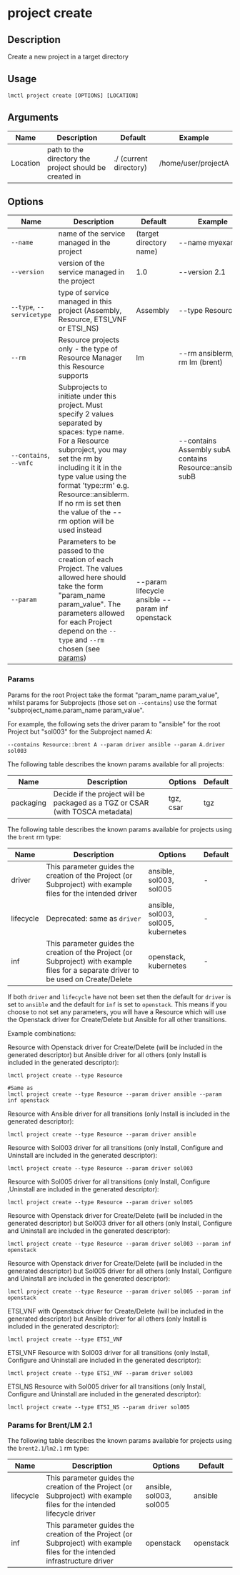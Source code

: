 # project create

## Description

Create a new project in a target directory

## Usage

```
lmctl project create [OPTIONS] [LOCATION]
```

## Arguments

| Name     | Description                                            | Default                | Example             |
| -------- | ------------------------------------------------------ | ---------------------- | ------------------- |
| Location | path to the directory the project should be created in | ./ (current directory) | /home/user/projectA |

## Options

| Name                      | Description                                                                                                                                                                                                                                                                                                         | Default                 | Example                                                      |
| ------------------------- | ------------------------------------------------------------------------------------------------------------------------------------------------------------------------------------------------------------------------------------------------------------------------------------------------------------------- | ----------------------- | ------------------------------------------------------------ |
| `--name`                  | name of the service managed in the project                                                                                                                                                                                                                                                                          | (target directory name) | --name myexample                                             |
| `--version`               | version of the service managed in the project                                                                                                                                                                                                                                                                       | 1.0                     | --version 2.1                                                |
| `--type`, `--servicetype` | type of service managed in this project (Assembly, Resource, ETSI_VNF or ETSI_NS)                                                                                               | Assembly                | --type Resource                                              |
| `--rm`                    | Resource projects only - the type of Resource Manager this Resource supports                                                                                                                                                                                                                                        | lm                      | --rm ansiblerm, --rm lm (brent)                              |
| `--contains`, `--vnfc`    | Subprojects to initiate under this project. Must specify 2 values separated by spaces: type name. For a Resource subproject, you may set the rm by including it it in the type value using the format \'type::rm\' e.g. Resource::ansiblerm. If no rm is set then the value of the --rm option will be used instead |                         | --contains Assembly subA --contains Resource::ansiblerm subB |
| `--param` | Parameters to be passed to the creation of each Project. The values allowed here should take the form "param_name param_value". The parameters allowed for each Project depend on the `--type` and `--rm` chosen (see [params](#params)) | --param lifecycle ansible --param inf openstack |

### Params

Params for the root Project take the format "param_name param_value", whilst params for Subprojects (those set on `--contains`) use the format "subproject_name.param_name param_value". 

For example, the following sets the driver param to "ansible" for the root Project but "sol003" for the Subproject named A:

```
--contains Resource::brent A --param driver ansible --param A.driver sol003

```

The following table describes the known params available for all projects: 

| Name | Description | Options | Default | 
| ---- | ---- | --- | --- |
| packaging | Decide if the project will be packaged as a TGZ or CSAR (with TOSCA metadata) | tgz, csar | tgz |

The following table describes the known params available for projects using the `brent` rm type: 

| Name | Description | Options                              | Default | 
| ---- | ---- |--------------------------------------| --- |
| driver | This parameter guides the creation of the Project (or Subproject) with example files for the intended driver | ansible, sol003, sol005              | - |
| lifecycle | Deprecated: same as `driver` | ansible, sol003, sol005,  kubernetes | - |
| inf | This parameter guides the creation of the Project (or Subproject) with example files for a separate driver to be used on Create/Delete | openstack, kubernetes                | - |

If both `driver` and `lifecycle` have not been set then the default for `driver` is set to `ansible` and the default for `inf` is set to `openstack`. This means if you choose to not set any parameters, you will have a Resource which will use the Openstack driver for Create/Delete but Ansible for all other transitions.

Example combinations:

Resource with Openstack driver for Create/Delete (will be included in the generated descriptor) but Ansible driver for all others (only Install is included in the generated descriptor):
```
lmctl project create --type Resource

#Same as
lmctl project create --type Resource --param driver ansible --param inf openstack
```

Resource with Ansible driver for all transitions (only Install is included in the generated descriptor):
```
lmctl project create --type Resource --param driver ansible
```

Resource with Sol003 driver for all transitions (only Install, Configure and Uninstall are included in the generated descriptor):
```
lmctl project create --type Resource --param driver sol003
```

Resource with Sol005 driver for all transitions (only Install, Configure ,Uninstall are included in the generated descriptor):
```
lmctl project create --type Resource --param driver sol005
```

Resource with Openstack driver for Create/Delete (will be included in the generated descriptor) but Sol003 driver for all others (only Install, Configure and Uninstall are included in the generated descriptor):
```
lmctl project create --type Resource --param driver sol003 --param inf openstack
```

Resource with Openstack driver for Create/Delete (will be included in the generated descriptor) but Sol005 driver for all others (only Install, Configure and Uninstall are included in the generated descriptor):
```
lmctl project create --type Resource --param driver sol005 --param inf openstack
```


ETSI_VNF with Openstack driver for Create/Delete (will be included in the generated descriptor) but Ansible driver for all others (only Install is included in the generated descriptor):
```
lmctl project create --type ETSI_VNF
```

ETSI_VNF Resource with Sol003 driver for all transitions (only Install, Configure and Uninstall are included in the generated descriptor):
```
lmctl project create --type ETSI_VNF --param driver sol003
```

ETSI_NS Resource with Sol005 driver for all transitions (only Install, Configure and Uninstall are included in the generated descriptor):
```
lmctl project create --type ETSI_NS --param driver sol005
```

### Params for Brent/LM 2.1
The following table describes the known params available for projects using the `brent2.1`/`lm2.1` rm type: 

| Name | Description | Options                 | Default | 
| ---- | ---- |-------------------------| --- |
| lifecycle | This parameter guides the creation of the Project (or Subproject) with example files for the intended lifecycle driver | ansible, sol003, sol005 | ansible |
| inf | This parameter guides the creation of the Project (or Subproject) with example files for the intended infrastructure driver | openstack               | openstack |
